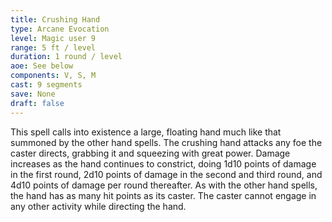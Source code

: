 ```yaml
---
title: Crushing Hand
type: Arcane Evocation
level: Magic user 9
range: 5 ft / level
duration: 1 round / level
aoe: See below
components: V, S, M
cast: 9 segments
save: None
draft: false
---
```


This spell calls into existence a large, floating hand much like that summoned by the other hand spells. The crushing hand attacks any foe the caster directs, grabbing it and squeezing with great power. Damage increases as the hand continues to constrict, doing 1d10 points of damage in the first round, 2d10 points of damage in the second and third round, and 4d10 points of damage per round thereafter. As with the other hand spells, the hand has as many hit points as its caster. The caster cannot engage in any other activity while directing the hand.